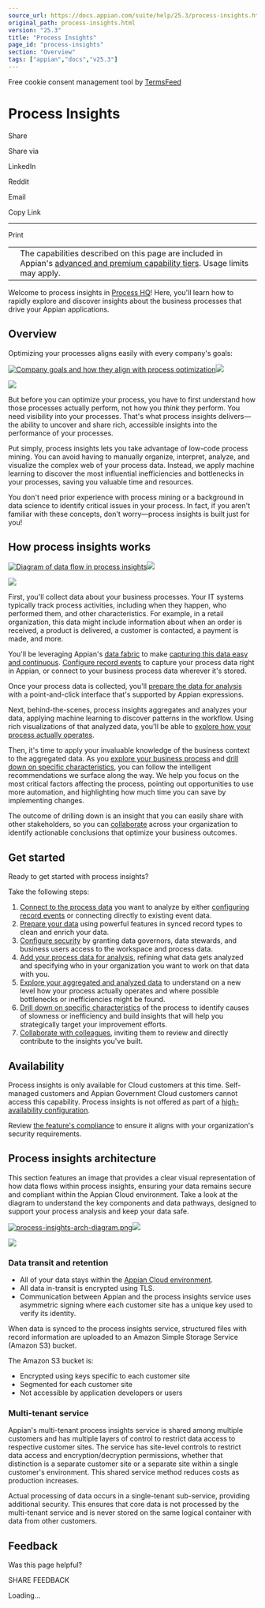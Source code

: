 ```yaml
---
source_url: https://docs.appian.com/suite/help/25.3/process-insights.html
original_path: process-insights.html
version: "25.3"
title: "Process Insights"
page_id: "process-insights"
section: "Overview"
tags: ["appian","docs","v25.3"]
---
```



Free cookie consent management tool by [TermsFeed](https://www.termsfeed.com/)

# Process Insights

Share

Share via

LinkedIn

Reddit

Email

Copy Link

* * *

Print

<table><tbody><tr><td><i class="fa fa-info-circle" aria-hidden="true"></i></td><td>The capabilities described on this page are included in Appian's <a href="/suite/help/25.3/Appian_Tiers.html">advanced and premium capability tiers</a>. Usage limits may apply.</td></tr></tbody></table>

Welcome to process insights in [Process HQ](processhq.html)! Here, you'll learn how to rapidly explore and discover insights about the business processes that drive your Appian applications.

## Overview

Optimizing your processes aligns easily with every company's goals:

[![Company goals and how they align with process optimization](images/process_insights/process-optimization-benefits.png)![](/suite/help/25.3/images/rn/zoom_magnify_center.png)](#img728)

[![](images/process_insights/process-optimization-benefits.png)](#_)

But before you can optimize your process, you have to first understand how those processes actually perform, not how you _think_ they perform. You need visibility into your processes. That's what process insights delivers—the ability to uncover and share rich, accessible insights into the performance of your processes.

Put simply, process insights lets you take advantage of low-code process mining. You can avoid having to manually organize, interpret, analyze, and visualize the complex web of your process data. Instead, we apply machine learning to discover the most influential inefficiencies and bottlenecks in your processes, saving you valuable time and resources.

You don't need prior experience with process mining or a background in data science to identify critical issues in your process. In fact, if you aren't familiar with these concepts, don't worry—process insights is built just for you!

## How process insights works

[![Diagram of data flow in process insights](images/process_insights/process-insights-overview.png)![](/suite/help/25.3/images/rn/zoom_magnify_center.png)](#img729)

[![](images/process_insights/process-insights-overview.png)](#_)

First, you'll collect data about your business processes. Your IT systems typically track process activities, including when they happen, who performed them, and other characteristics. For example, in a retail organization, this data might include information about when an order is received, a product is delivered, a customer is contacted, a payment is made, and more.

You'll be leveraging Appian's [data fabric](data-fabric.html) to make [capturing this data easy and continuous](capture-process-data.html). [Configure record events](record-events.html) to capture your process data right in Appian, or connect to your business process data wherever it's stored.

Once your process data is collected, you'll [prepare the data for analysis](prepare-data.html) with a point-and-click interface that's supported by Appian expressions.

Next, behind-the-scenes, process insights aggregates and analyzes your data, applying machine learning to discover patterns in the workflow. Using rich visualizations of that analyzed data, you'll be able to [explore how your process actually operates](explore.html).

Then, it's time to apply your invaluable knowledge of the business context to the aggregated data. As you [explore your business process](explore.html) and [drill down on specific characteristics](investigate.html), you can follow the intelligent recommendations we surface along the way. We help you focus on the most critical factors affecting the process, pointing out opportunities to use more automation, and highlighting how much time you can save by implementing changes.

The outcome of drilling down is an insight that you can easily share with other stakeholders, so you can [collaborate](collaborate-on-insight.html) across your organization to identify actionable conclusions that optimize your business outcomes.

## Get started

Ready to get started with process insights?

Take the following steps:

1.  [Connect to the process data](capture-process-data.html) you want to analyze by either [configuring record events](record-events.html) or connecting directly to existing event data.
2.  [Prepare your data](prepare-data.html) using powerful features in synced record types to clean and enrich your data.
3.  [Configure security](configure-security.html) by granting data governors, data stewards, and business users access to the workspace and process data.
4.  [Add your process data for analysis](add-process.html), refining what data gets analyzed and specifying who in your organization you want to work on that data with you.
5.  [Explore your aggregated and analyzed data](explore.html) to understand on a new level how your process actually operates and where possible bottlenecks or inefficiencies might be found.
6.  [Drill down on specific characteristics](investigate.html) of the process to identify causes of slowness or inefficiency and build insights that will help you strategically target your improvement efforts.
7.  [Collaborate with colleagues](collaborate-on-insight.html), inviting them to review and directly contribute to the insights you've built.

## Availability

Process insights is only available for Cloud customers at this time. Self-managed customers and Appian Government Cloud customers cannot access this capability. Process insights is not offered as part of a [high-availability configuration](High_Availability_for_Appian_Cloud.html#exceptions).

Review [the feature's compliance](https://trustcenter.appian.com/?view=adfcffa6-eb6b-495d-4d53-690439985a1a) to ensure it aligns with your organization's security requirements.

## Process insights architecture

This section features an image that provides a clear visual representation of how data flows within process insights, ensuring your data remains secure and compliant within the Appian Cloud environment. Take a look at the diagram to understand the key components and data pathways, designed to support your process analysis and keep your data safe.

[![process-insights-arch-diagram.png](images/process_insights/process-insights-arch-diagram.png)![](/suite/help/25.3/images/rn/zoom_magnify_center.png)](#img730)

[![](images/process_insights/process-insights-arch-diagram.png)](#_)

### Data transit and retention

-   All of your data stays within the [Appian Cloud environment](https://trustcenter.appian.com/?view=adfcffa6-eb6b-495d-4d53-690439985a1a).
-   All data in-transit is encrypted using TLS.
-   Communication between Appian and the process insights service uses asymmetric signing where each customer site has a unique key used to verify its identity.

When data is synced to the process insights service, structured files with record information are uploaded to an Amazon Simple Storage Service (Amazon S3) bucket.

The Amazon S3 bucket is:

-   Encrypted using keys specific to each customer site
-   Segmented for each customer site
-   Not accessible by application developers or users

### Multi-tenant service

Appian's multi-tenant process insights service is shared among multiple customers and has multiple layers of control to restrict data access to respective customer sites. The service has site-level controls to restrict data access and encryption/decryption permissions, whether that distinction is a separate customer site or a separate site within a single customer's environment. This shared service method reduces costs as production increases.

Actual processing of data occurs in a single-tenant sub-service, providing additional security. This ensures that core data is not processed by the multi-tenant service and is never stored on the same logical container with data from other customers.

## Feedback

Was this page helpful?

SHARE FEEDBACK

Loading...